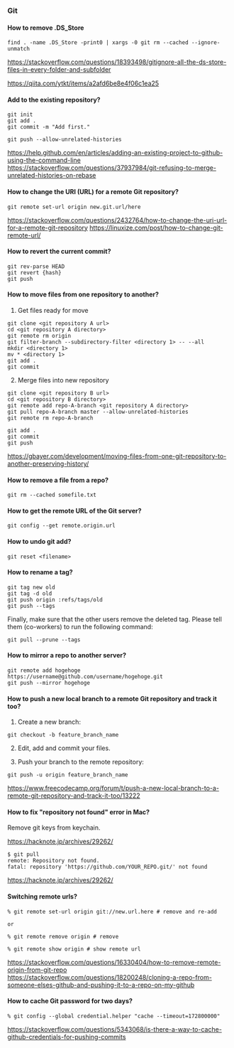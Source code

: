 ### Git

#### How to remove .DS_Store

```
find . -name .DS_Store -print0 | xargs -0 git rm --cached --ignore-unmatch
```

https://stackoverflow.com/questions/18393498/gitignore-all-the-ds-store-files-in-every-folder-and-subfolder

https://qiita.com/ytkt/items/a2afd6be8e4f06c1ea25


#### Add to the existing repository?

```
git init
git add .
git commit -m "Add first."

git push --allow-unrelated-histories
```
https://help.github.com/en/articles/adding-an-existing-project-to-github-using-the-command-line
https://stackoverflow.com/questions/37937984/git-refusing-to-merge-unrelated-histories-on-rebase


#### How to change the URI (URL) for a remote Git repository?

```
git remote set-url origin new.git.url/here
```
https://stackoverflow.com/questions/2432764/how-to-change-the-uri-url-for-a-remote-git-repository
https://linuxize.com/post/how-to-change-git-remote-url/


#### How to revert the current commit?

```
git rev-parse HEAD
git revert {hash}
git push
```

#### How to move files from one repository to another?

1. Get files ready for move

```
git clone <git repository A url>
cd <git repository A directory>
git remote rm origin
git filter-branch --subdirectory-filter <directory 1> -- --all
mkdir <directory 1>
mv * <directory 1>
git add .
git commit
```

2. Merge files into new repository

```
git clone <git repository B url>
cd <git repository B directory>
git remote add repo-A-branch <git repository A directory>
git pull repo-A-branch master --allow-unrelated-histories
git remote rm repo-A-branch
```

```
git add .
git commit
git push
```
https://gbayer.com/development/moving-files-from-one-git-repository-to-another-preserving-history/

#### How to remove a file from a repo?

```
git rm --cached somefile.txt
```


#### How to get the remote URL of the Git server?

```
git config --get remote.origin.url
```

#### How to undo git add?

```
git reset <filename>
```

#### How to rename a tag?

```
git tag new old
git tag -d old
git push origin :refs/tags/old
git push --tags
```

Finally, make sure that the other users remove the deleted tag. Please tell them (co-workers) to run the following command:

```
git pull --prune --tags
```

#### How to mirror a repo to another server?

```
git remote add hogehoge https://username@github.com/username/hogehoge.git
git push --mirror hogehoge
```

#### How to push a new local branch to a remote Git repository and track it too?

1. Create a new branch:
```
git checkout -b feature_branch_name
```

2. Edit, add and commit your files.

3. Push your branch to the remote repository:
```
git push -u origin feature_branch_name
```

https://www.freecodecamp.org/forum/t/push-a-new-local-branch-to-a-remote-git-repository-and-track-it-too/13222

#### How to fix "repository not found" error in Mac?

Remove git keys from keychain.

https://hacknote.jp/archives/29262/

```
$ git pull
remote: Repository not found.
fatal: repository 'https://github.com/YOUR_REPO.git/' not found
```

https://hacknote.jp/archives/29262/

#### Switching remote urls?

```
% git remote set-url origin git://new.url.here # remove and re-add

or

% git remote remove origin # remove

% git remote show origin # show remote url
```

https://stackoverflow.com/questions/16330404/how-to-remove-remote-origin-from-git-repo
https://stackoverflow.com/questions/18200248/cloning-a-repo-from-someone-elses-github-and-pushing-it-to-a-repo-on-my-github


#### How to cache Git password for two days?

```
% git config --global credential.helper "cache --timeout=172800000"
```

https://stackoverflow.com/questions/5343068/is-there-a-way-to-cache-github-credentials-for-pushing-commits
